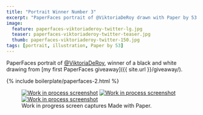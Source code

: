 ```yaml
---
title: "Portrait Winner Number 3"
excerpt: "PaperFaces portrait of @ViktoriaDeRoy drawn with Paper by 53 on an iPad."
image: 
  feature: paperfaces-viktoriaderoy-twitter-lg.jpg
  teaser: paperfaces-viktoriaderoy-twitter-teaser.jpg
  thumb: paperfaces-viktoriaderoy-twitter-150.jpg
tags: [portrait, illustration, Paper by 53]
---
```


PaperFaces portrait of [@ViktoriaDeRoy](http://twitter.com/ViktoriaDeRoy), winner of a black and white drawing from [my first PaperFaces giveaway]({{ site.url }}/giveaway/).

{% include boilerplate/paperfaces-2.html %}

<figure class="third">
  <a href="{{ site.url }}/assets/images/paperfaces-viktoriaderoy-process-1-lg.jpg"><img src="{{ site.url }}/assets/images/paperfaces-viktoriaderoy-process-1-600.jpg" alt="Work in process screenshot"></a>
  <a href="{{ site.url }}/assets/images/paperfaces-viktoriaderoy-process-2-lg.jpg"><img src="{{ site.url }}/assets/images/paperfaces-viktoriaderoy-process-2-600.jpg" alt="Work in process screenshot"></a>
  <a href="{{ site.url }}/assets/images/paperfaces-viktoriaderoy-process-3-lg.jpg"><img src="{{ site.url }}/assets/images/paperfaces-viktoriaderoy-process-3-600.jpg" alt="Work in process screenshot"></a>
  <figcaption>Work in progress screen captures Made with Paper.</figcaption>
</figure>